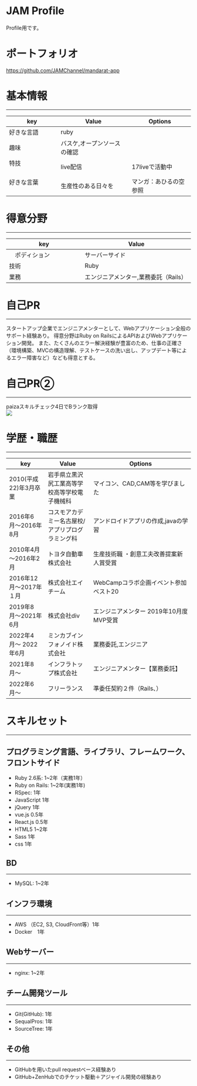 
# JAM Profile

Profile用です。

# ポートフォリオ

https://github.com/JAMChannel/mandarat-app  



# 基本情報
___

| key         | Value                | Options       |
| ------------------ | ------------------- | ----------------------- |
| 好きな言語         | ruby              |                          |
| 趣味          　　　| バスケ,オープンソースの確認   | 
| 特技   　　　　　　| live配信           | 17liveで活動中             |
| 好きな言葉     　　　| 生産性のある日々を   | マンガ：あひるの空参照       |

# 得意分野
___
| key         | Value                |
| ------------------ | -------------- |
|　ポディション       |サーバーサイド     　　| 
| 技術        　　　　　| Ruby             | 
| 業務　　　　　　　　　　|エンジニアメンター,業務委託（Rails）　　| 


# 自己PR
___
スタートアップ企業でエンジニアメンターとして、Webアプリケーション全般のサポート経験あり。 得意分野はRuby on RailsによるAPIおよびWebアプリケーション開発。 また、たくさんのエラー解決経験が豊富のため、仕事の正確さ（環境構築、MVCの構造理解、テストケースの洗い出し、アップデート等によるエラー障害など）なども得意とする。

# 自己PR②
___
paizaスキルチェック4日でBランク取得  
![](https://gyazo.com/bab056ef0f2a1da68c27c8c38f7a1f14/raw)



# 学歴・職歴
___
| key         | Value                                         | Options       |
| ------------------ | --------------------------------------- | ----------------------- |
|2010(平成22)年3月卒業 |岩手県立黒沢尻工業高等学校高等学校電子機械科    　| マイコン、CAD,CAM等を学びました　 |
|2016年6月〜2016年8月 | コスモアカデミー名古屋校/アプリプログラミング科  | アンドロイドアプリの作成,javaの学習　　　　　　|
|2010年4月～2016年2月 |トヨタ自動車株式会社  |  生産技術職 ・創意工夫改善提案新人賞受賞                    |
|2016年12月～2017年１月|株式会社エイチーム   | WebCampコラボ企画イベント参加　ベスト20　　　　　　　　　　　 |
|2019年8月〜2021年6月 |株式会社div         |エンジニアメンター  2019年10月度MVP受賞|
|2022年4月〜 2022年6月|ミンカブインフォノイド株式会社       |業務委託,エンジニア|
|2021年8月〜 |インフラトップ株式会社       |エンジニアメンター【業務委託】         |
|2022年6月〜 |フリーランス    |準委任契約２件（Rails、）|



# スキルセット
___
## プログラミング言語、ライブラリ、フレームワーク、フロントサイド
- Ruby 2.6系: 1~2年（実務1年）
- Ruby on Rails: 1~2年(実務1年)
- RSpec: 1年
- JavaScript 1年
- jQuery 1年
- vue.js 0.5年
- React.js 0.5年
- HTML5 1~2年
- Sass 1年
- css 1年

## BD
___
- MySQL: 1~2年




## インフラ環境
___
- AWS （EC2, S3, CloudFront等）1年
- Docker　1年



## Webサーバー
___
- nginx: 1~2年


## チーム開発ツール
___
- Git(GitHub): 1年
- SequalPros: 1年
- SourceTree: 1年

## その他
___

- GitHubを用いたpull requestベース経験あり
- GitHub+ZenHubでのチケット駆動＋アジャイル開発の経験あり















<!-- <a href="https://github.com/anuraghazra/github-readme-stats">
  <img align="left" src="https://github-readme-stats.vercel.app/api?username=RyujiOdaJP&show_icons=true&theme=cobalt" />
</a>
<a href="https://github.com/anuraghazra/github-readme-stats">
  <img align="left" src="https://github-readme-stats.vercel.app/api/top-langs/?username=RyujiOdaJP&theme=cobalt" />
</a>

<a href="https://github.com/RyujiOdaJP" target="_blank">
  <img src="https://grass-graph.moshimo.works/images/RyujiOdaJP.png?rotate=0">
</a>
<!-- -->



